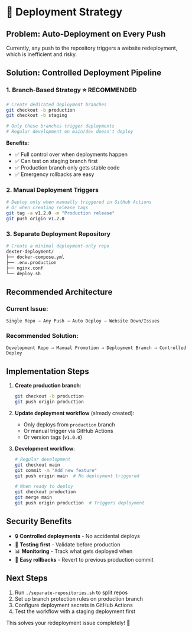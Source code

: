 # 🚀 Deployment Strategy

## Problem: Auto-Deployment on Every Push
Currently, any push to the repository triggers a website redeployment, which is inefficient and risky.

## Solution: Controlled Deployment Pipeline

### 1. **Branch-Based Strategy** ⭐ RECOMMENDED
```bash
# Create dedicated deployment branches
git checkout -b production
git checkout -b staging

# Only these branches trigger deployments
# Regular development on main/dev doesn't deploy
```

**Benefits:**
- ✅ Full control over when deployments happen  
- ✅ Can test on staging branch first
- ✅ Production branch only gets stable code
- ✅ Emergency rollbacks are easy

### 2. **Manual Deployment Triggers**
```bash
# Deploy only when manually triggered in GitHub Actions
# Or when creating release tags
git tag -a v1.2.0 -m "Production release"
git push origin v1.2.0
```

### 3. **Separate Deployment Repository**
```bash
# Create a minimal deployment-only repo
dexter-deployment/
├── docker-compose.yml
├── .env.production  
├── nginx.conf
└── deploy.sh
```

## Recommended Architecture

### Current Issue:
```
Single Repo → Any Push → Auto Deploy → Website Down/Issues
```

### Recommended Solution:
```
Development Repo → Manual Promotion → Deployment Branch → Controlled Deploy
```

## Implementation Steps

1. **Create production branch**:
   ```bash
   git checkout -b production
   git push origin production
   ```

2. **Update deployment workflow** (already created):
   - Only deploys from `production` branch
   - Or manual trigger via GitHub Actions
   - Or version tags (`v1.0.0`)

3. **Development workflow**:
   ```bash
   # Regular development
   git checkout main
   git commit -m "Add new feature"
   git push origin main  # No deployment triggered
   
   # When ready to deploy
   git checkout production
   git merge main
   git push origin production  # Triggers deployment
   ```

## Security Benefits

- 🔒 **Controlled deployments** - No accidental deploys
- 🧪 **Testing first** - Validate before production  
- 📊 **Monitoring** - Track what gets deployed when
- 🔄 **Easy rollbacks** - Revert to previous production commit

## Next Steps

1. Run `./separate-repositories.sh` to split repos
2. Set up branch protection rules on production branch
3. Configure deployment secrets in GitHub Actions
4. Test the workflow with a staging deployment first

This solves your redeployment issue completely! 🎯